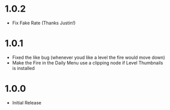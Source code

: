 # 1.0.2
- Fix Fake Rate (Thanks Justin!)
  
# 1.0.1
- Fixed the like bug (whenever youd like a level the fire would move down)
- Make the Fire in the Daily Menu use a clipping node if Level Thumbnails is installed

# 1.0.0
- Initial Release
